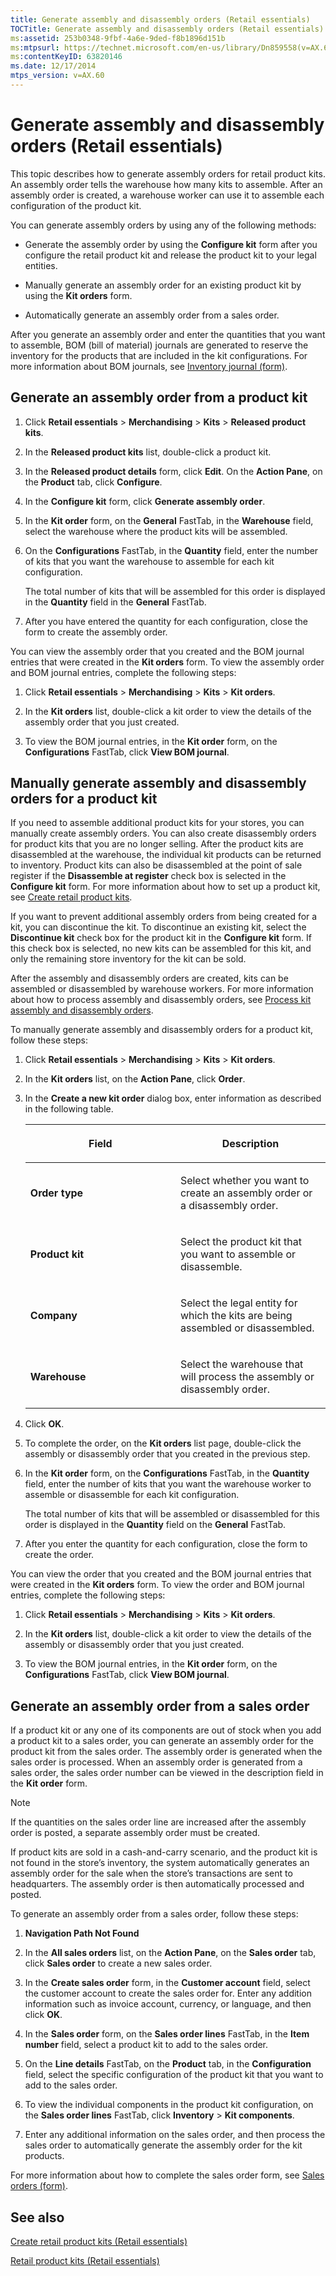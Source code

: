 ```yaml
---
title: Generate assembly and disassembly orders (Retail essentials)
TOCTitle: Generate assembly and disassembly orders (Retail essentials)
ms:assetid: 253b0348-9fbf-4a6e-9ded-f8b1896d151b
ms:mtpsurl: https://technet.microsoft.com/en-us/library/Dn859558(v=AX.60)
ms:contentKeyID: 63820146
ms.date: 12/17/2014
mtps_version: v=AX.60
---
```


# Generate assembly and disassembly orders (Retail essentials) 


This topic describes how to generate assembly orders for retail product kits. An assembly order tells the warehouse how many kits to assemble. After an assembly order is created, a warehouse worker can use it to assemble each configuration of the product kit.

You can generate assembly orders by using any of the following methods:

  - Generate the assembly order by using the **Configure kit** form after you configure the retail product kit and release the product kit to your legal entities.

  - Manually generate an assembly order for an existing product kit by using the **Kit orders** form.

  - Automatically generate an assembly order from a sales order.

After you generate an assembly order and enter the quantities that you want to assemble, BOM (bill of material) journals are generated to reserve the inventory for the products that are included in the kit configurations. For more information about BOM journals, see [Inventory journal (form)](https://technet.microsoft.com/en-us/library/aa558607\(v=ax.60\)).

## Generate an assembly order from a product kit

1.  Click **Retail essentials** \> **Merchandising** \> **Kits** \> **Released product kits**.

2.  In the **Released product kits** list, double-click a product kit.

3.  In the **Released product details** form, click **Edit**. On the **Action Pane**, on the **Product** tab, click **Configure**.

4.  In the **Configure kit** form, click **Generate assembly order**.

5.  In the **Kit order** form, on the **General** FastTab, in the **Warehouse** field, select the warehouse where the product kits will be assembled.

6.  On the **Configurations** FastTab, in the **Quantity** field, enter the number of kits that you want the warehouse to assemble for each kit configuration.
    
    The total number of kits that will be assembled for this order is displayed in the **Quantity** field in the **General** FastTab.

7.  After you have entered the quantity for each configuration, close the form to create the assembly order.

You can view the assembly order that you created and the BOM journal entries that were created in the **Kit orders** form. To view the assembly order and BOM journal entries, complete the following steps:

1.  Click **Retail essentials** \> **Merchandising** \> **Kits** \> **Kit orders**.

2.  In the **Kit orders** list, double-click a kit order to view the details of the assembly order that you just created.

3.  To view the BOM journal entries, in the **Kit order** form, on the **Configurations** FastTab, click **View BOM journal**.

## Manually generate assembly and disassembly orders for a product kit

If you need to assemble additional product kits for your stores, you can manually create assembly orders. You can also create disassembly orders for product kits that you are no longer selling. After the product kits are disassembled at the warehouse, the individual kit products can be returned to inventory. Product kits can also be disassembled at the point of sale register if the **Disassemble at register** check box is selected in the **Configure kit** form. For more information about how to set up a product kit, see [Create retail product kits](create-retail-product-kits.md).

If you want to prevent additional assembly orders from being created for a kit, you can discontinue the kit. To discontinue an existing kit, select the **Discontinue kit** check box for the product kit in the **Configure kit** form. If this check box is selected, no new kits can be assembled for this kit, and only the remaining store inventory for the kit can be sold.

After the assembly and disassembly orders are created, kits can be assembled or disassembled by warehouse workers. For more information about how to process assembly and disassembly orders, see [Process kit assembly and disassembly orders](process-kit-assembly-and-disassembly-orders.md).

To manually generate assembly and disassembly orders for a product kit, follow these steps:

1.  Click **Retail essentials** \> **Merchandising** \> **Kits** \> **Kit orders**.

2.  In the **Kit orders** list, on the **Action Pane**, click **Order**.

3.  In the **Create a new kit order** dialog box, enter information as described in the following table.
    
    <table>
    <colgroup>
    <col style="width: 50%" />
    <col style="width: 50%" />
    </colgroup>
    <thead>
    <tr class="header">
    <th><p>Field</p></th>
    <th><p>Description</p></th>
    </tr>
    </thead>
    <tbody>
    <tr class="odd">
    <td><p><strong>Order type</strong></p></td>
    <td><p>Select whether you want to create an assembly order or a disassembly order.</p></td>
    </tr>
    <tr class="even">
    <td><p><strong>Product kit</strong></p></td>
    <td><p>Select the product kit that you want to assemble or disassemble.</p></td>
    </tr>
    <tr class="odd">
    <td><p><strong>Company</strong></p></td>
    <td><p>Select the legal entity for which the kits are being assembled or disassembled.</p></td>
    </tr>
    <tr class="even">
    <td><p><strong>Warehouse</strong></p></td>
    <td><p>Select the warehouse that will process the assembly or disassembly order.</p></td>
    </tr>
    </tbody>
    </table>


4.  Click **OK**.

5.  To complete the order, on the **Kit orders** list page, double-click the assembly or disassembly order that you created in the previous step.

6.  In the **Kit order** form, on the **Configurations** FastTab, in the **Quantity** field, enter the number of kits that you want the warehouse worker to assemble or disassemble for each kit configuration.
    
    The total number of kits that will be assembled or disassembled for this order is displayed in the **Quantity** field on the **General** FastTab.

7.  After you enter the quantity for each configuration, close the form to create the order.

You can view the order that you created and the BOM journal entries that were created in the **Kit orders** form. To view the order and BOM journal entries, complete the following steps:

1.  Click **Retail essentials** \> **Merchandising** \> **Kits** \> **Kit orders**.

2.  In the **Kit orders** list, double-click a kit order to view the details of the assembly or disassembly order that you just created.

3.  To view the BOM journal entries, in the **Kit order** form, on the **Configurations** FastTab, click **View BOM journal**.

## Generate an assembly order from a sales order

If a product kit or any one of its components are out of stock when you add a product kit to a sales order, you can generate an assembly order for the product kit from the sales order. The assembly order is generated when the sales order is processed. When an assembly order is generated from a sales order, the sales order number can be viewed in the description field in the **Kit order** form.


> [!NOTE]
> <P>If the quantities on the sales order line are increased after the assembly order is posted, a separate assembly order must be created.</P>



If product kits are sold in a cash-and-carry scenario, and the product kit is not found in the store’s inventory, the system automatically generates an assembly order for the sale when the store’s transactions are sent to headquarters. The assembly order is then automatically processed and posted.

To generate an assembly order from a sales order, follow these steps:

1.  **Navigation Path Not Found**

2.  In the **All sales orders** list, on the **Action Pane**, on the **Sales order** tab, click **Sales order** to create a new sales order.

3.  In the **Create sales order** form, in the **Customer account** field, select the customer account to create the sales order for. Enter any addition information such as invoice account, currency, or language, and then click **OK**.

4.  In the **Sales order** form, on the **Sales order lines** FastTab, in the **Item number** field, select a product kit to add to the sales order.

5.  On the **Line details** FastTab, on the **Product** tab, in the **Configuration** field, select the specific configuration of the product kit that you want to add to the sales order.

6.  To view the individual components in the product kit configuration, on the **Sales order lines** FastTab, click **Inventory** \> **Kit components**.

7.  Enter any additional information on the sales order, and then process the sales order to automatically generate the assembly order for the kit products.

For more information about how to complete the sales order form, see [Sales orders (form)](https://technet.microsoft.com/en-us/library/aa585863\(v=ax.60\)).

## See also

[Create retail product kits (Retail essentials)](create-retail-product-kits-retail-essentials.md)

[Retail product kits (Retail essentials)](retail-product-kits-retail-essentials.md)

  


